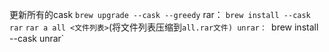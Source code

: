 更新所有的cask
`brew upgrade --cask --greedy`
rar：
`brew install --cask rar`
`rar a all <文件列表>`(将文件列表压缩到`all.rar文件)
unrar：
`brew install --cask unrar`